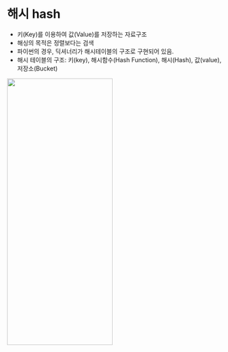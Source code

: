 # 해시 hash

- 키(Key)를 이용하여 값(Value)를 저장하는 자료구조
- 해싱의 목적은 정렬보다는 검색
- 파이썬의 경우, 딕셔너리가 해시테이블의 구조로 구현되어 있음.
- 해시 테이블의 구조: 키(key), 해시함수(Hash Function), 해시(Hash), 값(value), 저장소(Bucket)    

<img src="https://github.com/YoungGaLee/daily-commit/assets/43063980/6b09cc0b-d9a0-4e5e-a7f5-f764281269cd" width="70%" height="40%"/>
